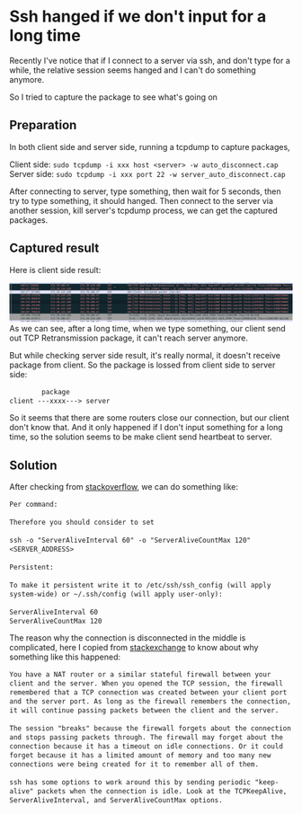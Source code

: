 # Ssh hanged if we don't input for a long time

Recently I've notice that if I connect to a server via ssh, and don't type for a while, the relative session seems hanged and I can't do something anymore.

So I tried to capture the package to see what's going on

## Preparation
In both client side and server side, running a tcpdump to capture packages,

Client side: `sudo tcpdump -i xxx host <server> -w auto_disconnect.cap`
Server side: `sudo tcpdump -i xxx port 22 -w server_auto_disconnect.cap`

After connecting to server, type something, then wait for 5 seconds, then try to type something, it should hanged.
Then connect to the server via another session, kill server's tcpdump process, we can get the captured packages.

## Captured result
Here is client side result:

![Screenshots of client](./screenshots/ssh_hanged_figure_1.png)
As we can see, after a long time, when we type something, our client send out TCP Retransmission package, it can't reach server anymore.

But while checking server side result, it's really normal, it doesn't receive package from client.  So the package is lossed from client side to server side:

```
        package
client ---xxxx---> server
```

So it seems that there are some routers close our connection, but our client don't know that.  And it only happened if I don't input something for a long time, so the solution seems to be make client send heartbeat to server.

## Solution
After checking from [stackoverflow](https://superuser.com/questions/699676/how-to-prevent-ssh-from-disconnecting-if-its-been-idle-for-a-while), we can do something like:

```
Per command:

Therefore you should consider to set

ssh -o "ServerAliveInterval 60" -o "ServerAliveCountMax 120" <SERVER_ADDRESS>

Persistent:

To make it persistent write it to /etc/ssh/ssh_config (will apply system-wide) or ~/.ssh/config (will apply user-only):

ServerAliveInterval 60
ServerAliveCountMax 120
```

The reason why the connection is disconnected in the middle is complicated, here I copied from [stackexchange](https://serverfault.com/questions/611265/ssh-connection-after-some-time-i-cant-type-anything) to know about why something like this happened:

```
You have a NAT router or a similar stateful firewall between your client and the server. When you opened the TCP session, the firewall remembered that a TCP connection was created between your client port and the server port. As long as the firewall remembers the connection, it will continue passing packets between the client and the server.

The session "breaks" because the firewall forgets about the connection and stops passing packets through. The firewall may forget about the connection because it has a timeout on idle connections. Or it could forget because it has a limited amount of memory and too many new connections were being created for it to remember all of them.

ssh has some options to work around this by sending periodic "keep-alive" packets when the connection is idle. Look at the TCPKeepAlive, ServerAliveInterval, and ServerAliveCountMax options.
```
